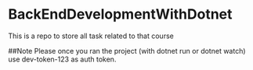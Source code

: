 # BackEndDevelopmentWithDotnet
This is a repo to store all task related to that course 


##Note
Please once you ran the project (with dotnet run or dotnet watch) use dev-token-123 as auth token.
